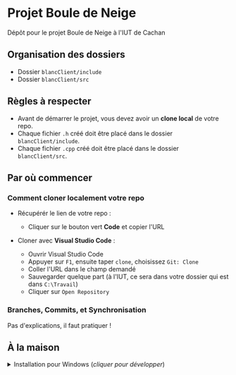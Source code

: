 # Projet Boule de Neige

Dépôt pour le projet Boule de Neige à l'IUT de Cachan

## Organisation des dossiers

* Dossier `blancClient/include`
* Dossier `blancClient/src`

## Règles à respecter

* Avant de démarrer le projet, vous devez avoir un __clone local__ de votre
repo.
* Chaque fichier `.h` créé doit être placé dans le dossier `blancClient/include`.
* Chaque fichier `.cpp` créé doit être placé dans le dossier `blancClient/src`.

## Par où commencer

### Comment cloner localement votre repo

* Récupérér le lien de votre repo :
    * Cliquer sur le bouton vert __Code__ et copier l'URL

* Cloner avec __Visual Studio Code__ :
    * Ouvrir Visual Studio Code
    * Appuyer sur `F1`, ensuite taper `clone`, choisissez `Git: Clone`
    * Coller l'URL dans le champ demandé
    * Sauvegarder quelque part (à l'IUT, ce sera dans votre dossier qui est
    dans `C:\Travail`)
    * Cliquer sur `Open Repository`


### Branches, Commits, et Synchronisation
Pas d'explications, il faut pratiquer !

## À la maison

<details>
<summary>Installation pour Windows (<i>cliquer pour développer</i>)</summary>

### Installation des logiciels
Vous devez installer les logiciels qui vous seront utiles pour travailler à
la maison. Pour ce faire :
* Taper _powershell_ sur le bouton _Démarrer_,
**faire un clic-droit** sur `Windows PowerShell` puis cliquer
`Exécuter en tant qu'administrateur`
* Taper la 1ère commande suivante dans la fenêtre de commande powershell puis
taper la touche _Entrée_
```powershell
Set-ExecutionPolicy Bypass -Scope Process
```
* Arrivé au stade illustré ci-dessous, taper `T` puis la touche _Entrée_
<br /><br /><img src="etc/powershell-executionpolicy.png" width=500 align=center><br /><br />
* Taper la 2ème commande suivante dans la fenêtre de commande powershell puis
taper la touche _Entrée_
```powershell
Set-ExecutionPolicy Bypass -Scope Process -Force; [System.Net.ServicePointManager]::SecurityProtocol = [System.Net.ServicePointManager]::SecurityProtocol -bor 3072; iex ((New-Object System.Net.WebClient).DownloadString('https://chocolatey.org/install.ps1'))
```
* Taper la 3ème commande suivante dans la fenêtre de commande powershell puis
taper la touche _Entrée_
```powershell
choco install -y ninja cmake --installargs 'ADD_CMAKE_TO_PATH=System' mingw gcc-arm-embedded git vscode 7zip
```

### Paramétrage du versionning dans _Visual Studio Code_
* Redémarrer _Visual Studio Code_
* Suivre les captures d'écran ci-dessous pour paramétrer vos
identifiants sur _Visual Studio Code_
<br /><br /><img src="etc/terminal.png" width=700 align=center>
<br /><br /><img src="etc/identifiant-github.png" width=700 align=center>
<br /><br /><img src="etc/email-github.png" width=700 align=center>

### Installation des extensions dans _Visual Studio Code_
* Redémarrer _Visual Studio Code_
* Cloner votre repo
* Accepter toutes les requêtes d'installation d'extensions de
_Visual Studio Code_

</details>
